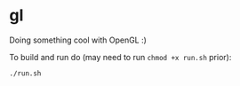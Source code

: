 # gl
Doing something cool with OpenGL :)


To build and run do (may need to run `chmod +x run.sh` prior):
```bash
./run.sh
```
